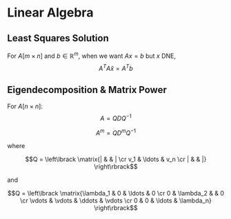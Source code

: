 # Linear Algebra

## Least Squares Solution

For $A [m\times n]$ and $b \in \mathbb{R}^m$, when we want $Ax = b$ but $x$ DNE,
$$A^{T}A\hat{x} = A^{T}b$$

## Eigendecomposition & Matrix Power

For $A [n\times n]$:
$$A = QDQ^{-1}$$

$$A^m = QD^mQ^{-1}$$

where 

$$Q = \left\lbrack \matrix{| & & | \cr v_1 & \ldots & v_n \cr | & & |} \right\rbrack$$


and 

$$Q = \left\lbrack \matrix{\lambda_1 & 0 & \ldots & 0 \cr 0 & \lambda_2 & & 0 \cr \vdots & \vdots & \ddots & \vdots \cr 0 & 0 & \ldots & \lambda_n} \right\rbrack$$
